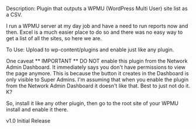 Description:
Plugin that outputs a WPMU (WordPress Multi User) site list as a CSV.

I run a WPMU server at my day job and have a need to run reports now and then.  Excel is a much easier place to do so and there was no easy way to get a list of all the sites, so here we are.

To Use:
Upload to wp-content/plugins and enable just like any plugin.

One caveat  ** IMPORTANT **
DO NOT enable this plugin from the Network Admin Dashboard.  It immediately says you don't have permissions to view the page anymore.  This is because the button it creates in the Dashboard is only visible to Super Admins.  I'm assuming that when you enable the plugin from the Network Admin Dashboard it doesn't like that.  Best to just not do it.  K?

So, install it like any other plugin, then go to the root site of your WPMU install and enable it there.  

v1.0
Initial Release